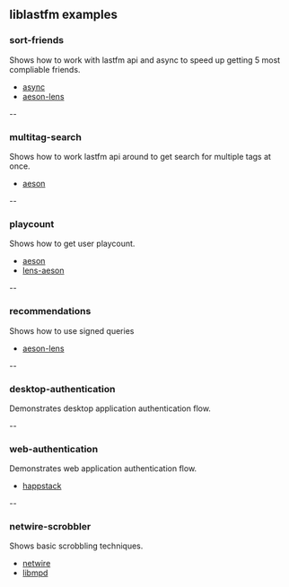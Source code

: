 ## liblastfm examples

### sort-friends
Shows how to work with lastfm api and async to speed up getting 5 most compliable friends.
  * [async][1]
  * [aeson-lens][2]

--

### multitag-search
Shows how to work lastfm api around to get search for multiple tags at once.
  * [aeson][3]

--

### playcount
Shows how to get user playcount.
  * [aeson][3]
  * [lens-aeson][7]

--

### recommendations
Shows how to use signed queries
  * [aeson-lens][2]

--

### desktop-authentication
Demonstrates desktop application authentication flow.

--

### web-authentication
Demonstrates web application authentication flow.
  * [happstack][4]

--

### netwire-scrobbler
Shows basic scrobbling techniques.
  * [netwire][5]
  * [libmpd][6]

 [1]: http://hackage.haskell.org/package/async
 [2]: http://hackage.haskell.org/package/aeson-lens
 [3]: http://hackage.haskell.org/package/aeson
 [4]: http://happstack.com
 [5]: http://hackage.haskell.org/package/netwire
 [6]: http://hackage.haskell.org/package/libmpd
 [7]: http://hackage.haskell.org/package/lens-aeson
